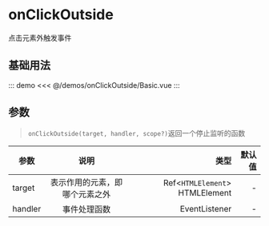 # onClickOutside

点击元素外触发事件

## 基础用法

::: demo
<<< @/demos/onClickOutside/Basic.vue
:::

## 参数

> `onClickOutside(target, handler, scope?)`返回一个停止监听的函数

| 参数    |              说明              |                           类型 | 默认值 |
| ------- | :----------------------------: | -----------------------------: | -----: |
| target  | 表示作用的元素，即哪个元素之外 | Ref<`HTMLElement`> HTMLElement |      - |
| handler |          事件处理函数          |                  EventListener |      - |
